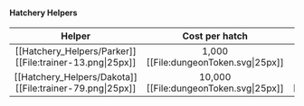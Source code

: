 #### Hatchery Helpers

|Helper | Cost per hatch | Purchase price | Shop
|:---: | :---: | :---: | :---:
|[[Hatchery_Helpers/Parker]] [[File:trainer-13.png\|25px]] | 1,000 [[File:dungeonToken.svg\|25px]] | Unlocks after 1,000 eggs hatched | \-
|[[Hatchery_Helpers/Dakota]] [[File:trainer-79.png\|25px]] | 10,000 [[File:dungeonToken.svg\|25px]] | 100,000 [[File:dungeonToken.svg\|25px]] | [[Towns/Mahogany Town]]
